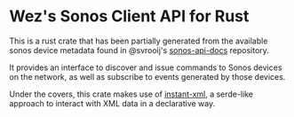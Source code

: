 # Wez's Sonos Client API for Rust

This is a rust crate that has been partially generated from the available sonos
device metadata found in @svrooij's
[sonos-api-docs](https://github.com/svrooij/sonos-api-docs) repository.

It provides an interface to discover and issue commands to Sonos devices on
the network, as well as subscribe to events generated by those devices.

Under the covers, this crate makes use of
[instant-xml](https://docs.rs/instant-xml/), a serde-like approach to interact
with XML data in a declarative way.
